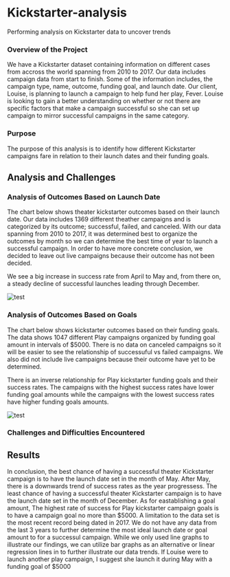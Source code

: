 # Kickstarter-analysis
Performing analysis on Kickstarter data to uncover trends

### Overview of the Project
We have a Kickstarter dataset containing information on different cases from accross the world spanning from 2010 to 2017. Our data includes campaign data from start to finish. Some of the information includes, the campaign type, name, outcome, funding goal, and launch date. Our client, Louise, is planning to launch a campaign to help fund her play, Fever. Louise is looking to gain a better understanding on whether or not there are specific factors that make a campaign successful so she can set up campaign to mirror successful campaigns in the same category.

### Purpose
The purpose of this analysis is to identify how different Kickstarter campaigns fare in relation to their launch dates and their funding goals.

## Analysis and Challenges

### Analysis of Outcomes Based on Launch Date

The chart below shows theater kickstarter outcomes based on their launch date. Our data includes 1369 different theather campaigns and is categorized by its outcome; successful, failed, and canceled. With our data spanning from 2010 to 2017, it was determined best to organize the outcomes by month so we can determine the best time of year to launch a successful campaign. In order to have more concrete conclusion, we decided to leave out live campaigns because their outcome has not been decided. 

We see a big increase in success rate from April to May and, from there on, a steady decline of successful launches leading through December. 

![test](https://github.com/Jmsambaj/Kickstarter-analysis/blob/master/Theater_Outcomes_vs_Launch.png)

### Analysis of Outcomes Based on Goals
The chart below shows kickstarter outcomes based on their funding goals. The data shows 1047 different Play campaigns organized by funding goal amount in intervals of $5000. There is no data on canceled campaigns so it will be easier to see the relationship of successuful vs failed campaigns. We also did not include live campaigns because their outcome have yet to be determined. 

There is an inverse relationship for Play kickstarter funding goals and their success rates. The campaigns with the highest success rates have lower funding goal amounts while the campaigns with the lowest success rates have higher funding goals amounts.



![test](https://github.com/Jmsambaj/Kickstarter-analysis/blob/master/Outcomes_vs_Goals.png)


### Challenges and Difficulties Encountered



## Results

In conclusion, the best chance of having a successful theater Kickstarter campaign is to have the launch date set in the month of May. After May, there is a downwards trend of success rates as the year progressess. The least chance of having a successful theater Kickstarter campaign is to have the launch date set in the month of December. As for eastablishing a goal amount, The highest rate of success for Play kickstarter campaign goals is to have a campaign goal no more than $5000. A limitation to the data set is the most recent record being dated in 2017. We do not have any data from the last 3 years to further determine the most ideal launch date or goal amount to for a successul campaign. While we only used line graphs to illustrate our findings, we can utilize bar graphs as an alternative or linear regression lines in to further illustrate our data trends. If Louise were to launch another play campaign, I suggest she launch it during May with a funding goal of $5000

